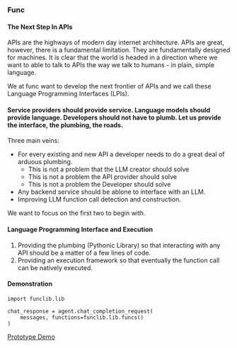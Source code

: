 ### Func

#### The Next Step In APIs

APIs are the highways of modern day internet architecture. APIs are great, however, there is a fundamental limitation. They are fundamentally designed for machines.  It is clear that the world is headed in a direction where we want to able to talk to APIs the way we talk to humans - in plain, simple language. 

We at func want to develop the next frontier of APIs and we call these Language Programming Interfaces (LPIs).

#### Service providers should provide service. Language models should provide language. Developers should not have to plumb. Let us provide the interface, the plumbing, the roads.

Three main veins:
* For every existing and new API a developer needs to do a great deal of arduous plumbing.
    * This is not a problem that the LLM creator should solve
    * This is not a problem the API provider should solve
    * This is not a problem the Developer should solve
* Any backend service should be ablone to interface with an LLM.
* Improving LLM function call detection and construction.

We want to focus on the first two to begin with.

#### Language Programming Interface and Execution
1. Providing the plumbing (Pythonic Library) so that interacting with any API should be a matter of a few lines of code.
2. Providing an execution framework so that eventually the function call can be natively executed.

#### Demonstration

```
import funclib.lib

chat_response = agent.chat_completion_request(
    messages, functions=funclib.lib.funcs()
)
```
[Prototype Demo](https://github.com/rishabhranawat/func/assets/10802684/cfde71a1-aea2-4fbf-be1f-99ae1a47086f)
